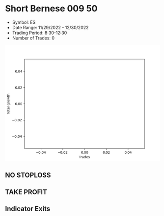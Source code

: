 # Short Bernese 009 50 
- Symbol: ES
- Date Range: 11/29/2022 - 12/30/2022
- Trading Period: 8:30-12:30
- Number of Trades: 0

![Plot](ShortBernese00950ES.png)
## NO STOPLOSS














## TAKE PROFIT











## Indicator Exits

